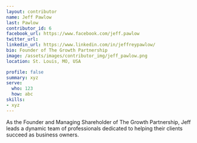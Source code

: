 ```yaml
---
layout: contributor
name: Jeff Pawlow
last: Pawlow
contributor_id: 6
facebook_url: https://www.facebook.com/jeff.pawlow
twitter_url: 
linkedin_url: https://www.linkedin.com/in/jeffreypawlow/
bio: Founder of The Growth Partnership
image: /assets/images/contributor_img/jeff_pawlow.png
location: St. Louis, MO, USA

profile: false
summary: xyz
serve:
  who: 123
  how: abc
skills:
- xyz
---
```


As the Founder and Managing Shareholder of The Growth Partnership, Jeff leads a dynamic team of professionals dedicated to helping their clients succeed as business owners.